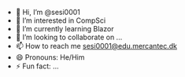- 👋 Hi, I’m @sesi0001
- 👀 I’m interested in CompSci
- 🌱 I’m currently learning Blazor
- 💞️ I’m looking to collaborate on ...
- 📫 How to reach me sesi0001@edu.mercantec.dk
- 😄 Pronouns: He/Him
- ⚡ Fun fact: ...

<!---
sesi0001/sesi0001 is a ✨ special ✨ repository because its `README.md` (this file) appears on your GitHub profile.
You can click the Preview link to take a look at your changes.
--->
